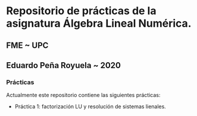 # Repositorio de prácticas de la asignatura Álgebra Lineal Numérica.

## FME ~ UPC

## Eduardo Peña Royuela ~ 2020

### Prácticas 

Actualmente este repositorio contiene las siguientes prácticas:

* Práctica 1: factorización LU y resolución de sistemas lienales.
